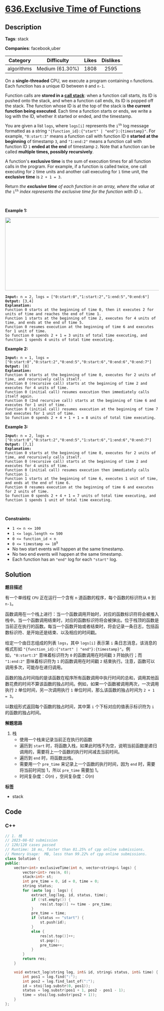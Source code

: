 # [636.Exclusive Time of Functions](https://leetcode.com/problems/exclusive-time-of-functions/description/)

## Description

**Tags**: stack

**Companies**: facebook,uber

|  Category  |   Difficulty    | Likes | Dislikes |
| :--------: | :-------------: | :---: | :------: |
| algorithms | Medium (61.30%) | 1808  |   2595   |

<p>On a <strong>single-threaded</strong> CPU, we execute a program containing <code>n</code> functions. Each function has a unique ID between <code>0</code> and <code>n-1</code>.</p>
<p>Function calls are <strong>stored in a <a href="https://en.wikipedia.org/wiki/Call_stack">call stack</a></strong>: when a function call starts, its ID is pushed onto the stack, and when a function call ends, its ID is popped off the stack. The function whose ID is at the top of the stack is <strong>the current function being executed</strong>. Each time a function starts or ends, we write a log with the ID, whether it started or ended, and the timestamp.</p>
<p>You are given a list <code>logs</code>, where <code>logs[i]</code> represents the <code>i<sup>th</sup></code> log message formatted as a string <code>&quot;{function_id}:{&quot;start&quot; | &quot;end&quot;}:{timestamp}&quot;</code>. For example, <code>&quot;0:start:3&quot;</code> means a function call with function ID <code>0</code> <strong>started at the beginning</strong> of timestamp <code>3</code>, and <code>&quot;1:end:2&quot;</code> means a function call with function ID <code>1</code> <strong>ended at the end</strong> of timestamp <code>2</code>. Note that a function can be called <b>multiple times, possibly recursively</b>.</p>
<p>A function&#39;s <strong>exclusive time</strong> is the sum of execution times for all function calls in the program. For example, if a function is called twice, one call executing for <code>2</code> time units and another call executing for <code>1</code> time unit, the <strong>exclusive time</strong> is <code>2 + 1 = 3</code>.</p>
<p>Return <em>the <strong>exclusive time</strong> of each function in an array, where the value at the </em><code>i<sup>th</sup></code><em> index represents the exclusive time for the function with ID </em><code>i</code>.</p>
<p>&nbsp;</p>
<p><strong class="example">Example 1:</strong></p>
<img alt="" src="https://assets.leetcode.com/uploads/2019/04/05/diag1b.png" style="width: 550px; height: 239px;" />
<pre><code><strong>Input:</strong> n = 2, logs = [&quot;0:start:0&quot;,&quot;1:start:2&quot;,&quot;1:end:5&quot;,&quot;0:end:6&quot;]
<strong>Output:</strong> [3,4]
<strong>Explanation:</strong>
Function 0 starts at the beginning of time 0, then it executes 2 for units of time and reaches the end of time 1.
Function 1 starts at the beginning of time 2, executes for 4 units of time, and ends at the end of time 5.
Function 0 resumes execution at the beginning of time 6 and executes for 1 unit of time.
So function 0 spends 2 + 1 = 3 units of total time executing, and function 1 spends 4 units of total time executing.</code></pre>
<p><strong class="example">Example 2:</strong></p>
<pre><code><strong>Input:</strong> n = 1, logs = [&quot;0:start:0&quot;,&quot;0:start:2&quot;,&quot;0:end:5&quot;,&quot;0:start:6&quot;,&quot;0:end:6&quot;,&quot;0:end:7&quot;]
<strong>Output:</strong> [8]
<strong>Explanation:</strong>
Function 0 starts at the beginning of time 0, executes for 2 units of time, and recursively calls itself.
Function 0 (recursive call) starts at the beginning of time 2 and executes for 4 units of time.
Function 0 (initial call) resumes execution then immediately calls itself again.
Function 0 (2nd recursive call) starts at the beginning of time 6 and executes for 1 unit of time.
Function 0 (initial call) resumes execution at the beginning of time 7 and executes for 1 unit of time.
So function 0 spends 2 + 4 + 1 + 1 = 8 units of total time executing.</code></pre>
<p><strong class="example">Example 3:</strong></p>
<pre><code><strong>Input:</strong> n = 2, logs = [&quot;0:start:0&quot;,&quot;0:start:2&quot;,&quot;0:end:5&quot;,&quot;1:start:6&quot;,&quot;1:end:6&quot;,&quot;0:end:7&quot;]
<strong>Output:</strong> [7,1]
<strong>Explanation:</strong>
Function 0 starts at the beginning of time 0, executes for 2 units of time, and recursively calls itself.
Function 0 (recursive call) starts at the beginning of time 2 and executes for 4 units of time.
Function 0 (initial call) resumes execution then immediately calls function 1.
Function 1 starts at the beginning of time 6, executes 1 unit of time, and ends at the end of time 6.
Function 0 resumes execution at the beginning of time 6 and executes for 2 units of time.
So function 0 spends 2 + 4 + 1 = 7 units of total time executing, and function 1 spends 1 unit of total time executing.</code></pre>
<p>&nbsp;</p>
<p><strong>Constraints:</strong></p>
<ul>
  <li><code>1 &lt;= n &lt;= 100</code></li>
  <li><code>1 &lt;= logs.length &lt;= 500</code></li>
  <li><code>0 &lt;= function_id &lt; n</code></li>
  <li><code>0 &lt;= timestamp &lt;= 10<sup>9</sup></code></li>
  <li>No two start events will happen at the same timestamp.</li>
  <li>No two end events will happen at the same timestamp.</li>
  <li>Each function has an <code>&quot;end&quot;</code> log for each <code>&quot;start&quot;</code> log.</li>
</ul>

## Solution

**题目描述**

有一个单线程 `CPU` 正在运行一个含有 `n` 道函数的程序，每个函数的标识符从 `0` 到 `n-1`。

函数调用在一个栈上进行：当一个函数调用开始时，对应的函数标识符将会被推入栈中。当一个函数调用结束时，对应的函数标识符将会被弹出。位于栈顶的函数是当前正在执行的函数。每当一个函数开始或者结束时，将会记录一条日志，包括函数标识符、是开始还是结束、以及相应的时间戳。

给定一个由日志组成的列表 `logs`，其中 `logs[i]` 表示第 `i` 条日志消息，该消息的格式形如 `"{function_id}:{"start" | "end"}:{timestamp}"`。例如，`"0:start:3"` 意味着标识符为 `0` 的函数调用在时间戳 `3` 开始执行；而 `"1:end:2"` 意味着标识符为 `1` 的函数调用在时间戳 `2` 结束执行。注意，函数可以调用多次，可能存在递归调用。

函数的独占时间指的是该函数在程序所有函数调用中执行时间的总和，调用其他函数花费的时间不算该函数的独占时间。例如，如果一个函数被调用两次，一次调用执行 `2` 单位时间，另一次调用执行 `1` 单位时间，那么该函数的独占时间为 `2 + 1 = 3`。

以数组形式返回每个函数的独占时间，其中第 `i` 个下标对应的值表示标识符为 `i` 的函数的独占时间。

**解题思路**

1. 栈
   - 使用一个栈来记录当前正在执行的函数
   - 遍历到 `start` 时，将函数入栈，如果此时栈不为空，说明当前函数是递归调用的，需要将上一个函数的执行时间减去当前时间。
   - 遍历到 `end` 时，将函数出栈。
   - 需要用一个 `pre_time` 来记录上一个函数的执行时间，因为 `end` 时，需要将当前时间加 1，所以 `pre_time` 需要加 1。
   - 时间复杂度：$O(n)$ ，空间复杂度：$O(n)$

**标签**

- stack

<!-- code start -->
## Code

### C++

```cpp
// 1. 栈
// 2023-08-02 submission
// 120/120 cases passed
// Runtime: 18 ms, faster than 81.25% of cpp online submissions.
// Memory Usage:  MB, less than 99.22% of cpp online submissions.
class Solution {
public:
    vector<int> exclusiveTime(int n, vector<string>& logs) {
        vector<int> res(n, 0);
        stack<int> st;
        int pre_time = 0, id = 0, time = 0;
        string status;
        for (auto log : logs) {
            extract_log(log, id, status, time);
            if (!st.empty()) {
                res[st.top()] += time - pre_time;
            }
            pre_time = time;
            if (status == "start") {
                st.push(id);
            }
            else {
                res[st.top()]++;
                st.pop();
                pre_time++;
            }
        }
        return res;
    }

    void extract_log(string log, int& id, string& status, int& time) {
        int pos1 = log.find(":");
        int pos2 = log.find_last_of(":");
        id = stoi(log.substr(0, pos1));
        status = log.substr(pos1 + 1, pos2 - pos1 - 1);
        time = stoi(log.substr(pos2 + 1));
    }
};
```

<!-- code end -->
